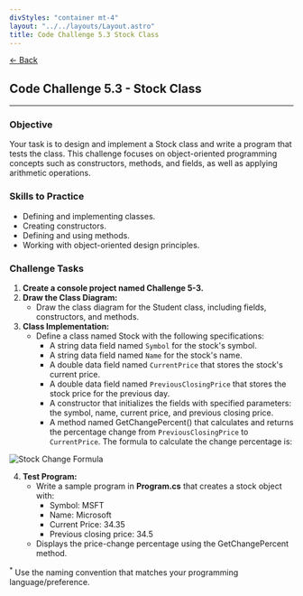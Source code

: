 ```yaml
---
divStyles: "container mt-4"
layout: "../../layouts/Layout.astro"
title: Code Challenge 5.3 Stock Class
---
```


[← Back](/code-challenges/)

## Code Challenge 5.3 - Stock Class

---

### Objective

Your task is to design and implement a Stock class and write a program that tests the class. This challenge focuses on object-oriented programming concepts such as constructors, methods, and fields, as well as applying arithmetic operations.

### Skills to Practice

- Defining and implementing classes.
- Creating constructors.
- Defining and using methods.
- Working with object-oriented design principles.

### Challenge Tasks

1. **Create a console project named Challenge 5-3.**
2. **Draw the Class Diagram:**
   - Draw the class diagram for the Student class, including fields, constructors, and methods.
3. **Class Implementation:**
    - Define a class named Stock with the following specifications:
        - A string data field named `Symbol` for the stock's symbol.
        - A string data field named `Name` for the stock's name.
        - A double data field named `CurrentPrice` that stores the stock's current price.
        - A double data field named `PreviousClosingPrice` that stores the stock price for the previous day.
        - A constructor that initializes the fields with specified parameters: the symbol, name, current price, and previous closing price.
        - A method named GetChangePercent() that calculates and returns the percentage change from `PreviousClosingPrice` to `CurrentPrice`. The formula to calculate the change percentage is:

<div class="text-center">
    <img src="/courses/c-sharp-fundamentals/stock-change-formula.png" class="img-fluid" alt="Stock Change Formula">
</div>

4. **Test Program:**
    - Write a sample program in **Program.cs** that creates a stock object with:
        - Symbol: MSFT
        - Name: Microsoft
        - Current Price: 34.35
        - Previous closing price: 34.5
    - Displays the price-change percentage using the GetChangePercent method.

<sup>*</sup> Use the naming convention that matches your programming language/preference.